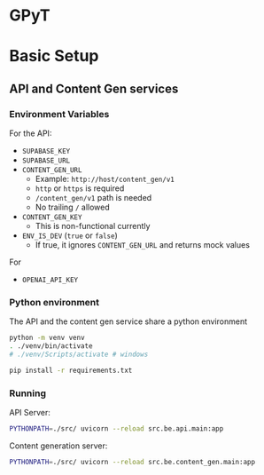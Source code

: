# GPyT

# Basic Setup

## API and Content Gen services

### Environment Variables

For the API:
* `SUPABASE_KEY`
* `SUPABASE_URL`
* `CONTENT_GEN_URL`
    * Example: `http://host/content_gen/v1`
    * `http` or `https` is required
    * `/content_gen/v1` path is needed
    * No trailing `/` allowed
* `CONTENT_GEN_KEY`
    * This is non-functional currently
* `ENV_IS_DEV` (`true` or `false`)
    * If true, it ignores `CONTENT_GEN_URL` and returns mock values

For
* `OPENAI_API_KEY`

### Python environment

The API and the content gen service share a python environment

```sh
python -m venv venv
. ./venv/bin/activate
# ./venv/Scripts/activate # windows

pip install -r requirements.txt
```

### Running

API Server:

```sh
PYTHONPATH=./src/ uvicorn --reload src.be.api.main:app
```

Content generation server:
```sh
PYTHONPATH=./src/ uvicorn --reload src.be.content_gen.main:app
```

